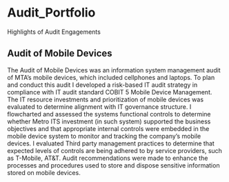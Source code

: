 # Audit_Portfolio
Highlights of Audit Engagements

## Audit of Mobile Devices 
The Audit of Mobile Devices was an information system management audit of MTA’s mobile devices, which included cellphones and laptops. To plan and conduct this audit I developed a risk-based IT audit strategy in compliance with IT audit standard COBIT 5 Mobile Device Management. The IT resource investments and prioritization of mobile devices was evaluated to determine alignment with IT governance structure. I flowcharted and assessed the systems functional controls to determine whether Metro ITS investment (in such system) supported the business objectives and that appropriate internal controls were embedded in the mobile device system to monitor and tracking the company’s mobile devices. I evaluated Third party management practices to determine that expected levels of controls are being adhered to by service providers, such as T-Mobile, AT&T. Audit recommendations were made to enhance the processes and procedures used to store and dispose sensitive information stored on mobile devices.
